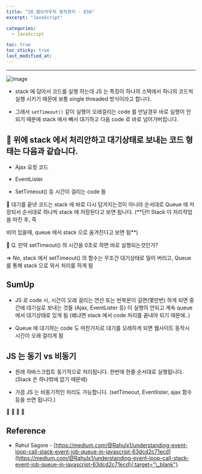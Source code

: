 ```yaml
---
title: "20.웹브라우저 동작원리 - ES6"
excerpt: "JavaScript"

categories:
  - JavaScript

toc: true
toc_sticky: true
last_modified_at:
---
```


---

![image](https://user-images.githubusercontent.com/28912774/124879089-d05bc480-e007-11eb-87ec-31d69631c4ea.png)


- stack 에 담아서 코드를 실행 하는데 JS 는 특징이 하나의 스택에서 하나의 코드씩 실행 시키기 때문에 보통 single threaded 방식이라고 합니다.

- 그래서 `setTimeout()` 같이 실행이 오래걸리는 code 를 만날경우 바로 실행이 안되기 때문에 stack 에서 빼서 대기하고 다음 code 로 바로 넘어가버립니다.

## 🔑 위에 stack 에서 처리안하고 대기상태로 보내는 코드 형태는 다음과 같습니다.

- Ajax 요청 코드

- EventLister 

- SetTimeout() 등 시간이 걸리는 code 들


🔷 대기를 끝낸 코드는 stack 에 바로 다시 담겨지는것이 아니라 순서대로 Queue 에 저장되서 순서대로 하나씩 stack 에 저장된다고 보면 됩니다. (**단!! Stack 이 처리작업을 마친 후, 즉 


비어 있을때, queue 에서 stack 으로 옴겨진다고 보면 됩**)

📌 Q. 만약 setTimeout() 의 시간을 0초로 하면 바로 실행되는것인가?

=> No, stack 에서 setTimeout() 의 함수는 무조건 대기상태로 밀어 버리고, Queue 를 통해 stack 으로 와서 처리를 하게 됨


## SumUp

- JS 로 code 시, 시간이 오래 걸리는 연산 또는 반복문이 길면(몇만번) 하게 되면 중간에 대기실로 보내는 것들 (Ajax, EventLister 등) 이 실행이 안되고 계속 queue 에서 대기상태로 있게 됨 (왜냐면 stack 에서 code 처리를 끝내야 되기 때문에..)

- Queue 에 대기하는 code 도 마찬가지로 대기를 오래하게 되면 웹사이트 동작시 시간이 오래 걸리게 됨


## JS 는 동기 vs 비동기

- 원래 자바스크립트 동기적으로 처리됩니다. 한번에 한줄 순서대로 실행됩니다. (Stack 은 하나밖에 없기 때문에)

- 가끔 JS 는 비동기적인 처리도 가능합니다. (setTimeout, Eventlister, ajax 함수등을 쓰면 됩니다.)

🔶 🔷  📌 🔑

## Reference 

 - Rahul Sagore - [https://medium.com/@Rahulx1/understanding-event-loop-call-stack-event-job-queue-in-javascript-63dcd2c71ecd](https://medium.com/@Rahulx1/understanding-event-loop-call-stack-event-job-queue-in-javascript-63dcd2c71ecd){:target="\_blank"}  
